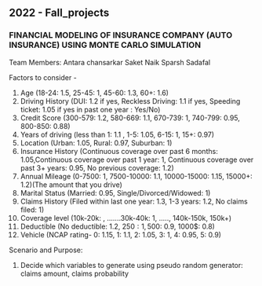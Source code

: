## 2022 - Fall_projects 
### FINANCIAL MODELING OF INSURANCE COMPANY (AUTO INSURANCE) USING MONTE CARLO SIMULATION

Team Members:
Antara chansarkar
Saket Naik
Sparsh Sadafal

Factors to consider - 
1. Age (18-24: 1.5, 25-45: 1, 45-60: 1.3, 60+: 1.6)
2. Driving History (DUI: 1.2 if yes, Reckless Driving: 1.1 if yes, Speeding ticket: 1.05 if yes in past one year : Yes/No) 
3. Credit Score (300-579: 1.2, 580-669: 1.1, 670-739: 1, 740-799: 0.95, 800-850: 0.88)
4. Years of driving (less than 1: 1.1 , 1-5: 1.05, 6-15: 1, 15+: 0.97) 
5. Location (Urban: 1.05, Rural: 0.97, Suburban: 1)
6. Insurance History (Continuous coverage over past 6 months: 1.05,Continuous coverage over past 1 year: 1, Continuous coverage over past 3+ years: 0.95, No previous coverage: 1.2)
7. Annual Mileage (0-7500: 1, 7500-10000: 1.1, 10000-15000: 1.15, 15000+: 1.2)(The amount that you drive)
8. Marital Status (Married: 0.95, Single/Divorced/Widowed: 1)
9. Claims History (Filed within last one year: 1.3, 1-3 years: 1.2, No claims filed: 1)
10. Coverage level (10k-20k: , .......30k-40k: 1, ....., 140k-150k, 150k+)
11. Deductible (No deductible: 1.2, 250$:1, 500$: 0.9, 1000$: 0.8)
12. Vehicle (NCAP rating- 0: 1.15, 1: 1.1, 2: 1.05, 3: 1, 4: 0.95, 5: 0.9)

Scenario and Purpose:


1. Decide which variables to generate using pseudo random generator: claims amount, claims probability
